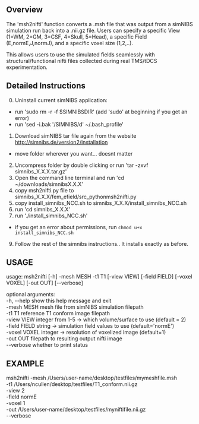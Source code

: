 
Overview
---------
The 'msh2nifti' function converts a .msh file that was output from a simNIBS
simulation run back into a .nii.gz file. Users can specify a specific View 
(1=WM, 2=GM, 3=CSF, 4=Skull, 5=Head), a specific Field (E,normE,J,normJ),
and a specific voxel size (1,2,..).

This allows users to use the simulated fields seamlessly with structural/functional
nifti files collected during real TMS/tDCS experimentation.

Detailed Instructions
---------------------
0. Uninstall current simNIBS application:
  - run 'sudo rm -r -f $SIMNIBSDIR' (add 'sudo' at beginning if you get an error)
  - run 'sed -i.bak '/SIMNIBS/d' ~/.bash_profile'
1. Download simNIBS tar file again from the website http://simnibs.de/version2/installation
  - move folder wherever you want... doesnt matter
2. Uncompress folder by double clicking or run 'tar -zxvf simnibs_X.X.X.tar.gz'
3. Open the command line terminal and run 'cd ~/downloads/simnibsX.X.X'
4. copy msh2nifti.py file to simnibs_X.X.X/fem_efield/src_pythonmsh2nifti.py
5. copy install_simnibs_NCC.sh to simnibs_X.X.X/install_simnibs_NCC.sh
6. run 'cd simnibs_X.X.X'
8. run './install_simnibs_NCC.sh'
  - if you get an error about permissions, run `chmod u+x install_simnibs_NCC.sh`
9. Follow the rest of the simnibs instructions.. It installs exactly as before.


USAGE
-----
usage: msh2nifti [-h] -mesh MESH -t1 T1 [-view VIEW] [-field FIELD]
                 [-voxel VOXEL] [-out OUT] [--verbose]

optional arguments:<br>
  -h, --help    show this help message and exit<br>
  -mesh MESH    mesh file from simNIBS simulation filepath<br>
  -t1 T1        reference T1 conform image filepath<br>
  -view VIEW    integer from 1-5 -> which volume/surface to use (default = 2)<br>
  -field FIELD  string -> simulation field values to use (default='normE')<br>
  -voxel VOXEL  integer -> resolution of voxelized image (default=1)<br>
  -out OUT      filepath to resulting output nifti image<br>
  --verbose     whether to print status<br>

EXAMPLE
-------
msh2nifti -mesh /Users/user-name/desktop/testfiles/mymeshfile.msh \
          -t1 /Users/ncullen/desktop/testfiles/T1_conform.nii.gz \
          -view 2 \
          -field normE \
          -voxel 1 \
          -out /Users/user-name/desktop/testfiles/myniftifile.nii.gz \
          --verbose




